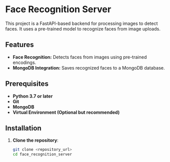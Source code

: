 # Face Recognition Server

This project is a FastAPI-based backend for processing images to detect faces. It uses a pre-trained model to recognize faces from image uploads.

## Features

- **Face Recognition:** Detects faces from images using pre-trained encodings.
- **MongoDB Integration:** Saves recognized faces to a MongoDB database.

## Prerequisites

- **Python 3.7 or later**
- **Git**
- **MongoDB**
- **Virtual Environment (Optional but recommended)**

## Installation

1. **Clone the repository**:
   ```sh
   git clone <repository_url>
   cd face_recognition_server